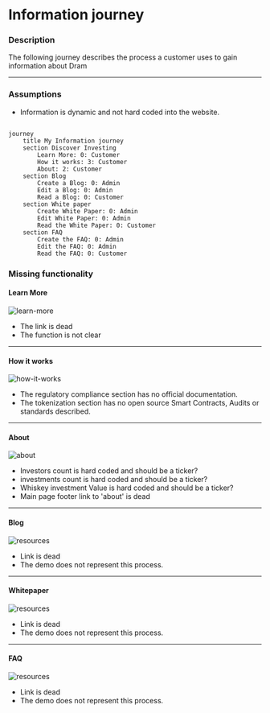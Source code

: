 # Information journey

### Description

The following journey describes the process a customer uses to gain information about Dram

---

### Assumptions

- Information is dynamic and not hard coded into the website.

```mermaid

journey
    title My Information journey
    section Discover Investing
        Learn More: 0: Customer
        How it works: 3: Customer
        About: 2: Customer
    section Blog
        Create a Blog: 0: Admin
        Edit a Blog: 0: Admin
        Read a Blog: 0: Customer
    section White paper
        Create White Paper: 0: Admin
        Edit White Paper: 0: Admin
        Read the White Paper: 0: Customer
    section FAQ
        Create the FAQ: 0: Admin
        Edit the FAQ: 0: Admin
        Read the FAQ: 0: Customer

```

### Missing functionality

#### Learn More

![learn-more](/documentation/bin/learn-more.PNG)

- The link is dead
- The function is not clear

---

#### How it works

![how-it-works](/documentation/bin/how-it-works.PNG)

- The regulatory compliance section has no official documentation.
- The tokenization section has no open source Smart Contracts, Audits or standards described.

---

#### About

![about](/documentation/bin/about.PNG)

- Investors count is hard coded and should be a ticker?
- investments count is hard coded and should be a ticker?
- Whiskey investment Value is hard coded and should be a ticker?
- Main page footer link to 'about' is dead

---

#### Blog

![resources](/documentation/bin/resources.PNG)

- Link is dead
- The demo does not represent this process.

---

#### Whitepaper

![resources](/documentation/bin/resources.PNG)

- Link is dead
- The demo does not represent this process.

---

#### FAQ

![resources](/documentation/bin/resources.PNG)

- Link is dead
- The demo does not represent this process.